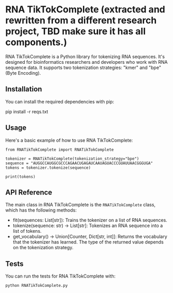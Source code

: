 # RNA TikTokComplete (extracted and rewritten from a different research project, TBD make sure it has all components.)

RNA TikTokComplete is a Python library for tokenizing RNA sequences. It's designed for bioinformatics researchers and developers who work with RNA sequence data. It supports two tokenization strategies: "kmer" and "bpe" (Byte Encoding).

## Installation

You can install the required dependencies with pip:

pip install -r reqs.txt

## Usage

Here's a basic example of how to use RNA TikTokComplete:

```
from RNATikTokComplete import RNATikTokComplete

tokenizer = RNATikTokComplete(tokenization_strategy="bpe")
sequence = "AUGGCCAUGGCGCCCAGAACUGAGAUCAAUAGUACCCGUAUUAACGGGUGA"
tokens = tokenizer.tokenize(sequence)

print(tokens)
```

## API Reference

The main class in RNA TikTokComplete is the `RNATikTokComplete` class, which has the following methods:

- fit(sequences: List[str]): Trains the tokenizer on a list of RNA sequences.
- tokenize(sequence: str) -> List[str]: Tokenizes an RNA sequence into a list of tokens.
- get_vocabulary() -> Union[Counter, Dict[str, int]]: Returns the vocabulary that the tokenizer has learned. The type of the returned value depends on the tokenization strategy.

## Tests

You can run the tests for RNA TikTokComplete with:

`python RNATikTokComplete.py`
